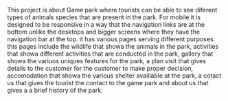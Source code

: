 This project is about Game park where tourists can be able to see diferent types of animals species that are present in the park.
For mobile it is designed to be responsive in a way that the navigation links are at the bottom unlike the desktops and bigger screens where they have the navigation bar at the top.
it has various pages serving different purposes.
this pages include the wildlife that showa the animals in the park, activities that showa different activities that are conducted in the park, gallery that showa the variuos uniques features for the park,
a plan visit that gives details to the customer for the customer to make proper decision, accomodation that showa the various shelter availlable at the park,
a cotact us that gives the tourist the contact to the game park and about us that gives a a brief history of the park.
